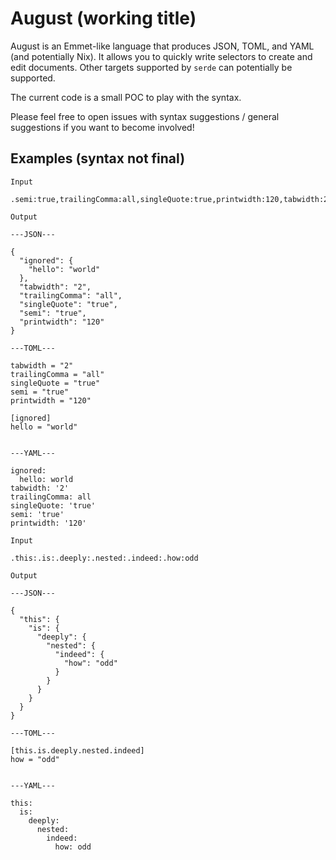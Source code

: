 # August (working title)

August is an Emmet-like language that produces JSON, TOML, and YAML (and potentially Nix). It allows you to quickly write selectors to create and edit documents. Other targets supported by `serde` can potentially be supported.

The current code is a small POC to play with the syntax.

Please feel free to open issues with syntax suggestions / general suggestions if you want to become involved!

## Examples (syntax not final)

```
Input

.semi:true,trailingComma:all,singleQuote:true,printwidth:120,tabwidth:2,ignored:.hello:world

Output

---JSON---

{
  "ignored": {
    "hello": "world"
  },
  "tabwidth": "2",
  "trailingComma": "all",
  "singleQuote": "true",
  "semi": "true",
  "printwidth": "120"
}

---TOML---

tabwidth = "2"
trailingComma = "all"
singleQuote = "true"
semi = "true"
printwidth = "120"

[ignored]
hello = "world"


---YAML---

ignored:
  hello: world
tabwidth: '2'
trailingComma: all
singleQuote: 'true'
semi: 'true'
printwidth: '120'
```

```
Input

.this:.is:.deeply:.nested:.indeed:.how:odd

Output

---JSON---

{
  "this": {
    "is": {
      "deeply": {
        "nested": {
          "indeed": {
            "how": "odd"
          }
        }
      }
    }
  }
}

---TOML---

[this.is.deeply.nested.indeed]
how = "odd"


---YAML---

this:
  is:
    deeply:
      nested:
        indeed:
          how: odd
```
